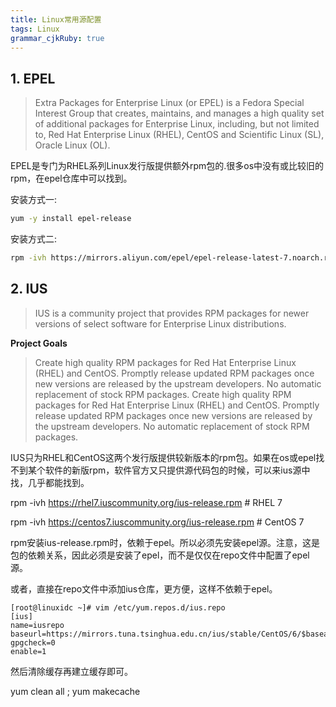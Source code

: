 ```yaml
---
title: Linux常用源配置 
tags: Linux
grammar_cjkRuby: true
---
```

## 1. EPEL
>  Extra Packages for Enterprise Linux (or EPEL) is a Fedora Special Interest Group that creates, maintains, and manages a high quality set of additional packages for Enterprise Linux, including, but not limited to, Red Hat Enterprise Linux (RHEL), CentOS and Scientific Linux (SL), Oracle Linux (OL).

EPEL是专门为RHEL系列Linux发行版提供额外rpm包的.很多os中没有或比较旧的rpm，在epel仓库中可以找到。

安装方式一:
```bash
yum -y install epel-release
```

安装方式二:
```bash
rpm -ivh https://mirrors.aliyun.com/epel/epel-release-latest-7.noarch.rpm
```

## 2. IUS
>  IUS is a community project that provides RPM packages for newer versions of select software for Enterprise Linux distributions.

**Project Goals**

 > Create high quality RPM packages for Red Hat Enterprise Linux (RHEL) and CentOS.
  Promptly release updated RPM packages once new versions are released by the upstream developers.
  No automatic replacement of stock RPM packages.
  Create high quality RPM packages for Red Hat Enterprise Linux (RHEL) and CentOS.
  Promptly release updated RPM packages once new versions are released by the upstream developers.
  No automatic replacement of stock RPM packages.

IUS只为RHEL和CentOS这两个发行版提供较新版本的rpm包。如果在os或epel找不到某个软件的新版rpm，软件官方又只提供源代码包的时候，可以来ius源中找，几乎都能找到。

rpm -ivh https://rhel7.iuscommunity.org/ius-release.rpm    # RHEL 7

rpm -ivh https://centos7.iuscommunity.org/ius-release.rpm  # CentOS 7

rpm安装ius-release.rpm时，依赖于epel。所以必须先安装epel源。注意，这是包的依赖关系，因此必须是安装了epel，而不是仅仅在repo文件中配置了epel源。


或者，直接在repo文件中添加ius仓库，更方便，这样不依赖于epel。
```
[root@linuxidc ~]# vim /etc/yum.repos.d/ius.repo
[ius]
name=iusrepo
baseurl=https://mirrors.tuna.tsinghua.edu.cn/ius/stable/CentOS/6/$basearch
gpgcheck=0
enable=1
```
然后清除缓存再建立缓存即可。

yum clean all ; yum makecache

